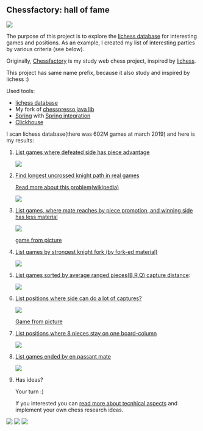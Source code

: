 ## Chessfactory: hall of fame
![](etc/img/cf.png)

The purpose of this project is to explore the [lichess database](https://database.lichess.org/) for interesting games and positions. As an example, I created my list of interesting parties by various criteria (see below).

Originally, [Chessfactory](https://github.com/mark-dev/chessfactory) is my study web chess project, inspired by [lichess](https://lichess.org).

This project has same name prefix, because it also study and inspired by lichess :)

Used tools:

* [lichess database](https://database.lichess.org/) 
* My fork of [chesspresso java lib](https://github.com/mark-dev/chesspresso)
* [Spring](https://spring.io/) with [Spring integration](https://spring.io/projects/spring-integration)
* [Clickhouse](https://clickhouse.yandex/)

  
I scan lichess database(there was 602M games at march 2019) and here is my results:

1. [List games where defeated side has piece advantage](etc/docs/results/got-mate-with-extra-material.md)  

   ![](etc/img/got-mate-with-extra-material.png)   

2. [Find longest uncrossed knight path in real games](/etc/docs/results/knight-path.md)

    [Read more about this problem(wikipedia)](https://en.wikipedia.org/wiki/Longest_uncrossed_knight%27s_path)

    ![](etc/img/knight-path.png)
    
3. [List games, where mate reaches by piece promotion, and winning side has less material](/etc/docs/results/mate-by-pieces.md)
   
   ![](etc/img/knight-promo-mate.png)
   
   [game from picture](https://lichess.org/oKgxoBoi)
   
4. [List games by strongest knight fork (by fork-ed material)](etc/docs/results/fork-material.md)
  
   ![](etc/img/knight-fork.png)
   
5. [List games sorted by average ranged pieces(B,R,Q) capture distance](etc/docs/results/ranged-capture-distance.md):
    
    ![](etc/img/ranged-capture-distance.png)
   
6. [List positions where side can do a lot of captures?](etc/docs/results/capture-sharpness.md)

   ![](etc/img/capture-sharpness.png)
   
   [Game from picture](https://lichess.org/shIhqTdO#68)
    
7. [List positions where 8 pieces stay on one board-column](etc/docs/results/8-pieces-one-column.md)

    ![](etc/img/one-column-pieces.png)
    
8. [List games ended by en passant mate](etc/docs/results/ep-mate.md) 

    ![](etc/img/ep-mate.png)
    
9. Has ideas?
     
    Your turn :) 

    If you interested you can [read more about tecnhical aspects](etc/docs/how-to-extend.md) 
    and implement your own chess research ideas.

![](etc/img/bN.png) ![](etc/img/bN.png) ![](etc/img/bN.png) 

